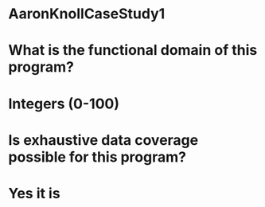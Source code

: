 # AaronKnollCaseStudy1

# What is the functional domain of this program?

# Integers (0-100)

# Is exhaustive data coverage possible for this program?

# Yes it is
